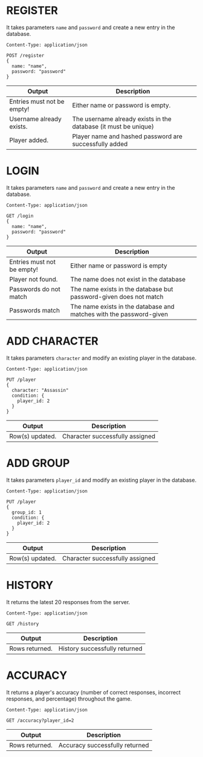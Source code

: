 # REGISTER
It takes parameters `name` and `password` and create a new entry in the database.
```
Content-Type: application/json

POST /register
{
  name: "name",
  password: "password"
}
```
| Output   | Description                            |
| ---------- | -------------------------------------- |
| Entries must not be empty!       | Either name or password is empty.                  |
| Username already exists.     | The username already exists in the database (it must be unique)           |
| Player added.     | Player name and hashed password are successfully added   |

# LOGIN
It takes parameters `name` and `password` and create a new entry in the database.
```
Content-Type: application/json

GET /login
{
  name: "name",
  password: "password"
}
```
| Output   | Description                            |
| ---------- | -------------------------------------- |
| Entries must not be empty!       | Either name or password is empty                  |
| Player not found.    | The name does not exist in the database           |
| Passwords do not match     | The name exists in the database but password-given does not match   |
| Passwords match     | The name exists in the database and matches with the password-given   |

# ADD CHARACTER
It takes parameters `character` and modify an existing player in the database.
```
Content-Type: application/json

PUT /player
{
  character: "Assassin"
  condition: {
    player_id: 2
  }
}
```
| Output   | Description                            |
| ---------- | -------------------------------------- |
| Row(s) updated.       | Character successfully assigned                  |

# ADD GROUP
It takes parameters `player_id` and modify an existing player in the database.
```
Content-Type: application/json

PUT /player
{
  group_id: 1
  condition: {
    player_id: 2
  }
}
```
| Output   | Description                            |
| ---------- | -------------------------------------- |
| Row(s) updated.       | Character successfully assigned                  |

# HISTORY
It returns the latest 20 responses from the server.
```
Content-Type: application/json

GET /history
```
| Output   | Description                            |
| ---------- | -------------------------------------- |
| Rows returned.       | History successfully returned                  |

# ACCURACY
It returns a player's accuracy (number of correct responses, incorrect responses, and percentage) throughout the game.
```
Content-Type: application/json

GET /accuracy?player_id=2

```
| Output   | Description                            |
| ---------- | -------------------------------------- |
| Rows returned.       | Accuracy successfully returned                  |
